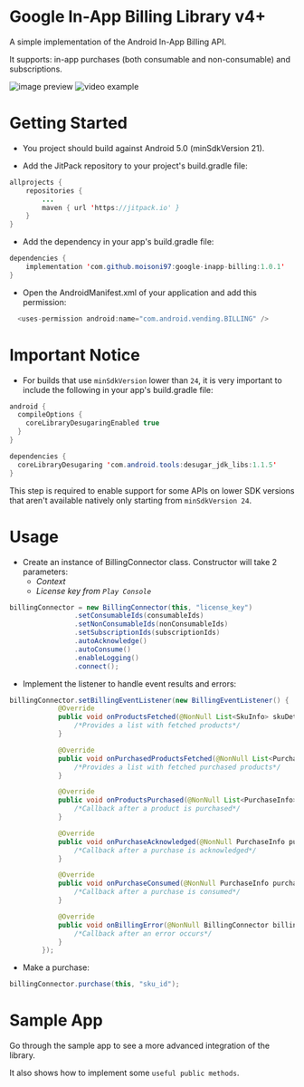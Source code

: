 # Google In-App Billing Library v4+
A simple implementation of the Android In-App Billing API.

It supports: in-app purchases (both consumable and non-consumable) and subscriptions.

![image preview](https://i.postimg.cc/Bbf6Cgd2/Google-In-App-Billing-Sample-App.jpg)
![video example](https://i.postimg.cc/DZX0sDY2/Google-In-App-Billing-Purchase.gif)

# Getting Started

* You project should build against Android 5.0 (minSdkVersion 21).

* Add the JitPack repository to your project's build.gradle file:

```java
allprojects {
    repositories {
        ...
        maven { url 'https://jitpack.io' }
    }
}
```

* Add the dependency in your app's build.gradle file:

```java
dependencies {
    implementation 'com.github.moisoni97:google-inapp-billing:1.0.1'
}
```

* Open the AndroidManifest.xml of your application and add this permission:

```java
  <uses-permission android:name="com.android.vending.BILLING" />
```

# Important Notice

* For builds that use `minSdkVersion` lower than `24`, it is very important to include the following in your app's build.gradle file:

```java
android {
  compileOptions {
    coreLibraryDesugaringEnabled true
  }
}

dependencies {
  coreLibraryDesugaring 'com.android.tools:desugar_jdk_libs:1.1.5'
}
```

This step is required to enable support for some APIs on lower SDK versions that aren't available natively only starting from `minSdkVersion 24`.

# Usage

* Create an instance of BillingConnector class. Constructor will take 2 parameters:
  - *Context*
  - *License key from `Play Console`*
  
```java
billingConnector = new BillingConnector(this, "license_key")
                .setConsumableIds(consumableIds)
                .setNonConsumableIds(nonConsumableIds)
                .setSubscriptionIds(subscriptionIds)
                .autoAcknowledge()
                .autoConsume()
                .enableLogging()
                .connect();
```

* Implement the listener to handle event results and errors:

```java
billingConnector.setBillingEventListener(new BillingEventListener() {
            @Override
            public void onProductsFetched(@NonNull List<SkuInfo> skuDetails) {
                /*Provides a list with fetched products*/
            }

            @Override
            public void onPurchasedProductsFetched(@NonNull List<PurchaseInfo> purchases) {
                /*Provides a list with fetched purchased products*/
            }

            @Override
            public void onProductsPurchased(@NonNull List<PurchaseInfo> purchases) {
                /*Callback after a product is purchased*/
            }

            @Override
            public void onPurchaseAcknowledged(@NonNull PurchaseInfo purchase) {
                /*Callback after a purchase is acknowledged*/
            }

            @Override
            public void onPurchaseConsumed(@NonNull PurchaseInfo purchase) {
                /*Callback after a purchase is consumed*/
            }

            @Override
            public void onBillingError(@NonNull BillingConnector billingConnector, @NonNull BillingResponse response) {
                /*Callback after an error occurs*/
            }
        });
```

* Make a purchase:

```java
billingConnector.purchase(this, "sku_id");
```

# Sample App

Go through the sample app to see a more advanced integration of the library. 

It also shows how to implement some `useful public methods`.
